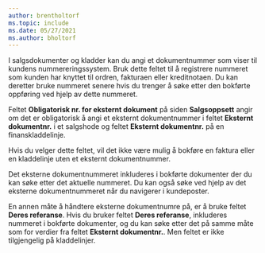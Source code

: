 ```yaml
---
author: brentholtorf
ms.topic: include
ms.date: 05/27/2021
ms.author: bholtorf
---
```


I salgsdokumenter og kladder kan du angi et dokumentnummer som viser til kundens nummereringssystem. <!--You can enter a maximum of ten characters, both numbers and letters.--> Bruk dette feltet til å registrere nummeret som kunden har knyttet til ordren, fakturaen eller kreditnotaen. Du kan deretter bruke nummeret senere hvis du trenger å søke etter den bokførte oppføring ved hjelp av dette nummeret.  

Feltet **Obligatorisk nr. for eksternt dokument** på siden **Salgsoppsett** angir om det er obligatorisk å angi et eksternt dokumentnummer i feltet **Eksternt dokumentnr.** i et salgshode og feltet **Eksternt dokumentnr.** på en finanskladdelinje.

Hvis du velger dette feltet, vil det ikke være mulig å bokføre en faktura eller en kladdelinje uten et eksternt dokumentnummer.

Det eksterne dokumentnummeret inkluderes i bokførte dokumenter der du kan søke etter det aktuelle nummeret. Du kan også søke ved hjelp av det eksterne dokumentnummeret når du navigerer i kundeposter.

En annen måte å håndtere eksterne dokumentnumre på, er å bruke feltet **Deres referanse**. Hvis du bruker feltet **Deres referanse**, inkluderes nummeret i bokførte dokumenter, og du kan søke etter det på samme måte som for verdier fra feltet **Eksternt dokumentnr.**. Men feltet er ikke tilgjengelig på kladdelinjer.
